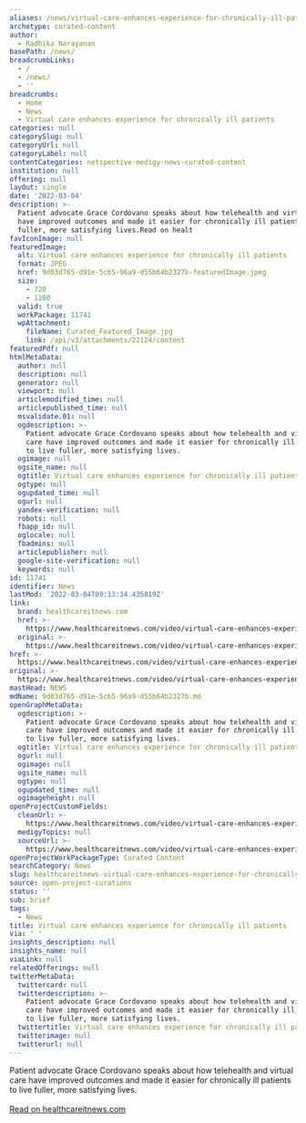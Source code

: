 ```yaml
---
aliases: /news/virtual-care-enhances-experience-for-chronically-ill-patients
archetype: curated-content
author:
  - Radhika Narayanan
basePath: /news/
breadcrumbLinks:
  - /
  - /news/
  - ''
breadcrumbs:
  - Home
  - News
  - Virtual care enhances experience for chronically ill patients
categories: null
categorySlug: null
categoryUrl: null
categoryLabel: null
contentCategories: netspective-medigy-news-curated-content
institution: null
offering: null
layOut: single
date: '2022-03-04'
description: >-
  Patient advocate Grace Cordovano speaks about how telehealth and virtual care
  have improved outcomes and made it easier for chronically ill patients to live
  fuller, more satisfying lives.Read on healt
favIconImage: null
featuredImage:
  alt: Virtual care enhances experience for chronically ill patients
  format: JPEG
  href: 9d03d765-d91e-5cb5-96a9-d55b64b2327b-featuredImage.jpeg
  size:
    - 720
    - 1280
  valid: true
  workPackage: 11741
  wpAttachment:
    fileName: Curated_Featured_Image.jpg
    link: /api/v3/attachments/22124/content
featuredPdf: null
htmlMetaData:
  author: null
  description: null
  generator: null
  viewport: null
  articlemodified_time: null
  articlepublished_time: null
  msvalidate.01: null
  ogdescription: >-
    Patient advocate Grace Cordovano speaks about how telehealth and virtual
    care have improved outcomes and made it easier for chronically ill patients
    to live fuller, more satisfying lives.
  ogimage: null
  ogsite_name: null
  ogtitle: Virtual care enhances experience for chronically ill patients
  ogtype: null
  ogupdated_time: null
  ogurl: null
  yandex-verification: null
  robots: null
  fbapp_id: null
  oglocale: null
  fbadmins: null
  articlepublisher: null
  google-site-verification: null
  keywords: null
id: 11741
identifier: News
lastMod: '2022-03-04T09:13:34.435819Z'
link:
  brand: healthcareitnews.com
  href: >-
    https://www.healthcareitnews.com/video/virtual-care-enhances-experience-chronically-ill-patients
  original: >-
    https://www.healthcareitnews.com/video/virtual-care-enhances-experience-chronically-ill-patients
href: >-
  https://www.healthcareitnews.com/video/virtual-care-enhances-experience-chronically-ill-patients
original: >-
  https://www.healthcareitnews.com/video/virtual-care-enhances-experience-chronically-ill-patients
mastHead: NEWS
mdName: 9d03d765-d91e-5cb5-96a9-d55b64b2327b.md
openGraphMetaData:
  ogdescription: >-
    Patient advocate Grace Cordovano speaks about how telehealth and virtual
    care have improved outcomes and made it easier for chronically ill patients
    to live fuller, more satisfying lives.
  ogtitle: Virtual care enhances experience for chronically ill patients
  ogurl: null
  ogimage: null
  ogsite_name: null
  ogtype: null
  ogupdated_time: null
  ogimageheight: null
openProjectCustomFields:
  cleanUrl: >-
    https://www.healthcareitnews.com/video/virtual-care-enhances-experience-chronically-ill-patients
  medigyTopics: null
  sourceUrl: >-
    https://www.healthcareitnews.com/video/virtual-care-enhances-experience-chronically-ill-patients
openProjectWorkPackageType: Curated Content
searchCategory: News
slug: healthcareitnews-virtual-care-enhances-experience-for-chronically-ill-patients
source: open-project-curations
status: ''
sub: brief
tags:
  - News
title: Virtual care enhances experience for chronically ill patients
via: ' '
insights_description: null
insights_name: null
viaLink: null
relatedOfferings: null
twitterMetaData:
  twittercard: null
  twitterdescription: >-
    Patient advocate Grace Cordovano speaks about how telehealth and virtual
    care have improved outcomes and made it easier for chronically ill patients
    to live fuller, more satisfying lives.
  twittertitle: Virtual care enhances experience for chronically ill patients
  twitterimage: null
  twitterurl: null
---
```

<p>Patient advocate Grace Cordovano speaks about how telehealth and virtual care have improved outcomes and made it easier for chronically ill patients to live fuller, more satisfying lives.<br/><br/><a target="_blank" href=https://www.healthcareitnews.com/video/virtual-care-enhances-experience-chronically-ill-patients>Read on healthcareitnews.com</a></p>